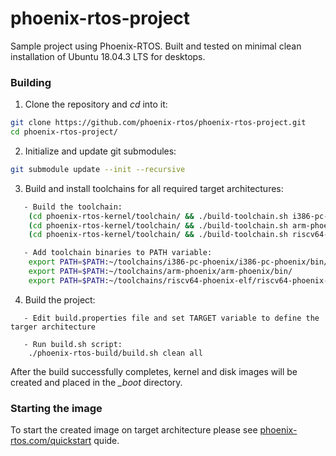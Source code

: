 # phoenix-rtos-project

Sample project using Phoenix-RTOS. Built and tested on minimal clean installation of Ubuntu 18.04.3 LTS for desktops.

### Building

1. Clone the repository and *cd* into it:
````bash
git clone https://github.com/phoenix-rtos/phoenix-rtos-project.git
cd phoenix-rtos-project/
````
2. Initialize and update git submodules:
```bash
git submodule update --init --recursive
```

3. Build and install toolchains for all required target architectures:
````bash
   - Build the toolchain:
	(cd phoenix-rtos-kernel/toolchain/ && ./build-toolchain.sh i386-pc-phoenix ~/toolchains/i386-pc-phoenix)
	(cd phoenix-rtos-kernel/toolchain/ && ./build-toolchain.sh arm-phoenix ~/toolchains/arm-phoenix)
	(cd phoenix-rtos-kernel/toolchain/ && ./build-toolchain.sh riscv64-phoenix-elf ~/toolchains/riscv64-phoenix-elf)

   - Add toolchain binaries to PATH variable:
	export PATH=$PATH:~/toolchains/i386-pc-phoenix/i386-pc-phoenix/bin/
	export PATH=$PATH:~/toolchains/arm-phoenix/arm-phoenix/bin/
	export PATH=$PATH:~/toolchains/riscv64-phoenix-elf/riscv64-phoenix-elf/bin/
````
4. Build the project:
````
   - Edit build.properties file and set TARGET variable to define the targer architecture

   - Run build.sh script:
	./phoenix-rtos-build/build.sh clean all
````
After the build successfully completes, kernel and disk images will be created and placed in the *_boot* directory.

### Starting the image

To start the created image on target architecture please see [phoenix-rtos.com/quickstart](http://phoenix-rtos.com/quickstart) quide.
